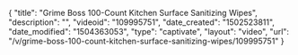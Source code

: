 {
    "title": "Grime Boss 100-Count Kitchen Surface Sanitizing Wipes",
    "description": "",
    "videoid": "109995751",
    "date_created": "1502523811",
    "date_modified": "1504363053",
    "type": "captivate",
    "layout": "video",
    "url": "\/v\/grime-boss-100-count-kitchen-surface-sanitizing-wipes\/109995751"
}